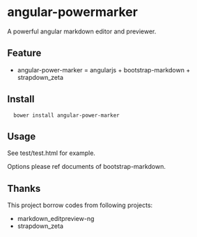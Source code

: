 # angular-powermarker

A powerful angular markdown editor and previewer.

## Feature

* angular-power-marker = angularjs + bootstrap-markdown + strapdown_zeta

## Install 

```
  bower install angular-power-marker
```

## Usage

See test/test.html for example.

Options please ref documents of bootstrap-markdown.

## Thanks

This project borrow codes from following projects:

* markdown_editpreview-ng
* strapdown_zeta
